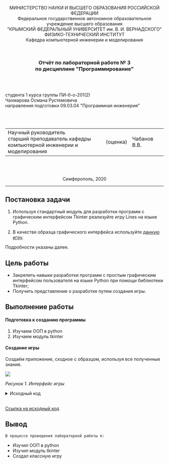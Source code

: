 <p align="center">МИНИСТЕРСТВО НАУКИ  И ВЫСШЕГО ОБРАЗОВАНИЯ РОССИЙСКОЙ ФЕДЕРАЦИИ<br>
Федеральное государственное автономное образовательное учреждение высшего образования<br>
"КРЫМСКИЙ ФЕДЕРАЛЬНЫЙ УНИВЕРСИТЕТ им. В. И. ВЕРНАДСКОГО"<br>
ФИЗИКО-ТЕХНИЧЕСКИЙ ИНСТИТУТ<br>
Кафедра компьютерной инженерии и моделирования</p>
<br>
<h3 align="center">Отчёт по лабораторной работе № 3<br> по дисциплине "Программирование"</h3>

<br><br>

<p>студента 1 курса группы ПИ-б-о-201(2)<br>
Чахмарова Османа Рустемовича<br>
направления подготовки 09.03.04 "Программная инженерия"</p>


<br><br>
<table>
<tr><td>Научный руководитель<br> старший преподаватель кафедры<br> компьютерной инженерии и моделирования</td>
<td>(оценка)</td>
<td>Чабанов В.В.</td>
</tr>
</table>
<br><br>

<p align="center">Симферополь, 2020</p>
<hr>

## Постановка задачи

1. Используя стандартный модуль для разработки программ с графическим интерфейсом Tkinter реализуйте игру Lines на языке Python.

2. В качестве образца графического интерфейса используйте [данную игру](http://game-shariki.ru/linii-2).

Подробности указаны далее.

## Цель работы

- Закрепить навыки разработки программ с простым графическим интерфейсом пользователя на языке Python при помощи библиотеки Tkinter;
- Получить представление о разработке путем создания игры.

## Выполнение работы

#### Подготовка к созданию программы

1. Изучаем ООП в python
2. Изучаем модуль tkinter

#### Создание игры

Создаём приложение, сходное с образцом, используя все полученные знания.

![](./images/game.png)

*Рисунок 1. Интерфейс игры*

<details>
<summary>Исходный код</summary>

```python
import random
from tkinter import *
from PIL import Image, ImageTk

root = Tk()

assets = {}
assets_tk = {}
balls = {}
balls_tk = {}

# matrix
game_field = []
window_width, window_height = 0, 0
WINDOW_PADDING_VERTICAL = 20
WINDOW_PADDING_HORIZONTAL = 30

selected_cell = None

class Cell:
    _image: Image
    _image_tk: ImageTk.PhotoImage

    def __init__(self,
            row,
            col,
            canvas_id = -1,
            size = 0,
            color = None,
            selected = False,
            has_cell = True):
        self.row = row
        self.col = col
        self.size = size
        self.color = color
        self.selected = selected

        self._canvas_id = canvas_id
        self._has_cell = has_cell

    def is_empty(self):
        return self.size == -1 or self.color == None 

    def make_empty(self):
        self.size = -1
        self.color = None
    
    def update_image(self, canvas):
        global assets, assets_tk, balls, balls_tk
        self._image = Image.new("RGBA", assets['cell_dark'].size)

        if not self.is_empty():
            self._image.paste(balls[self.color][self.size], (5, 5))

        if self._has_cell:
            if self.selected:
                self._image = Image.alpha_composite(assets['cell_light'], self._image)
            else:
                self._image = Image.alpha_composite(assets['cell_dark'], self._image)
        
        self._image_tk = ImageTk.PhotoImage(self._image)
        if self._canvas_id != -1:
            canvas.itemconfigure(self._canvas_id, image=self._image_tk)

    def on_click(self, event, canvas):
        global selected_cell
        if selected_cell == self:
            return
        
        if selected_cell != None:
            selected_cell.selected = False
            selected_cell.update_image(canvas)
            return
            
        self.selected = True
        self.update_image(canvas)
        selected_cell = self

    def set_random_color(self):
        i = random.randint(0, len(balls) - 1)
        j = 0
        for color in balls.keys():
            if i == j:
                self.color = color
                return
            j += 1
        
def load_assets():
    global assets, assets_tk, balls, balls_tk
    # Load raw images:
    assets.update({
        '_cell' : Image.open("assets/cell-bgr.png").convert('RGBA'),
    })
    temp_balls = {
        "pink"   : Image.open("assets/ball-pink.png").convert('RGBA'),
        "red"    : Image.open("assets/ball-red.png").convert('RGBA'),
        "yellow" : Image.open("assets/ball-yellow.png").convert('RGBA'),  
        "green"  : Image.open("assets/ball-green.png").convert('RGBA'),
        "aqua"   : Image.open("assets/ball-aqua.png").convert('RGBA'),
        "blue"   : Image.open("assets/ball-blue.png").convert('RGBA'),
        "violet" : Image.open("assets/ball-violet.png").convert('RGBA'),
    }

    # create usable images

    for name, image in temp_balls.items():
        balls[name] = list()
        balls_tk[name] = list()
        for size in range(7):
            balls[name].append(image.crop((0, size*60, 55, size*60 + 55)))
            balls_tk[name].append(ImageTk.PhotoImage(image.crop((0, size*60, 55, size*60 + 55))))
    
    assets.update({
        "cell_dark"  : assets["_cell"].crop((2, 1, 67, 66)),
        "cell_light" : assets["_cell"].crop((2, 70, 67, 135)),
        'page' : Image.open("assets/page-bgr.png").convert('RGBA')
    })
    for name, image in assets.items():
        assets_tk[name] = ImageTk.PhotoImage(image)


def create_canvas(width, height):
    root.update()

    global assets, assets_tk
    bgimg = assets_tk['page']

    w = width
    h = height
    canvas = Canvas(root, width=w, height=h)

    x = 0
    while x - bgimg.width() < width:
        y = 0
        while y - bgimg.height() < height:
            canvas.create_image(x, y, image=bgimg)
            y += bgimg.height()
        x += bgimg.width()  
    
    return canvas

def create_game_field(canvas, rows, cols):
    global game_field

    for row in range(rows):
        game_field.append(list())
        for col in range(cols):
            cell = Cell(row, col, has_cell=True)
            game_field[row].append(cell)

def create_info(canvas):
    global window_width, window_height

    text_font = ('Arial', 20)
    text_color = '#ffffff'
    
    local_height = WINDOW_PADDING_VERTICAL
    local_width = window_width + WINDOW_PADDING_HORIZONTAL
    canvas.create_text(
        local_width,
        local_height,
        anchor=NW,
        text='Lines 2: Electric Boogaloo',
        font=text_font,
        fill=text_color)

    local_height += 40
    canvas.create_text(
        local_width,
        local_height,
        anchor=NW,
        text='Счёт: ',
        font=text_font,
        fill='white')
    score_text = canvas.create_text(
        local_width + 70,
        local_height,
        anchor=NW,
        text='0',
        font=text_font,
        fill='white')

    local_height += 40
    Button(root,
            text='Сделать ход',
            command=lambda: print('Сделать ход')).place(
        x=local_width,
        y=local_height,
        anchor=NW)

    local_height += 40
    hints = []
    for i in range(3):
        hints.append(Cell(-1, -1, has_cell=False))
        hints[i]._canvas_id = canvas.create_image(
            local_width + 60*i,
            local_height,
            anchor=NW,
            image=balls_tk['red'][0])

    local_height += 80
    Button(root,
            text='Новая игра',
            command=lambda: print('Новая игра')).place(
        x=local_width,
        y=local_height,
        anchor=NW)
    
    window_width = local_width + WINDOW_PADDING_HORIZONTAL + 300

    return score_text, hints

def place_cells(canvas):
    global game_field, window_width, window_height

    gap = 5
    cell_width  = assets_tk['cell_dark'].width() 
    cell_height = assets_tk['cell_dark'].height() 

    for col in range(len(game_field[0])):
        window_width = WINDOW_PADDING_HORIZONTAL + col*cell_width  + col*gap
        for row in range(len(game_field)):
            window_height = WINDOW_PADDING_VERTICAL + row*cell_height + row*gap

            game_field[row][col].update_image(canvas)
            game_field[row][col]._canvas_id = canvas.create_image(
                window_width, # x
                window_height, # y
                image=game_field[row][col]._image_tk,
                anchor=NW)
            game_field[row][col].update_image(canvas)
            canvas.tag_bind(game_field[row][col]._canvas_id,
                    '<Button-1>',
                    lambda event, r=row, c=col: game_field[r][c].on_click(event, canvas))

    window_width += cell_width
    window_height += cell_height

def generate_hint(canvas, hints):
    for cell in hints:
        cell.set_random_color()
        cell.size = 0
        cell.update_image(canvas)
    pass

def place_hint(canvas, hints):
    free_cells = []
    for row in game_field:
        for cell in row:
            if cell.is_empty():
                free_cells.append(cell)
    for cell in hints:
        to_replace = free_cells[random.randint(0, len(free_cells)-1)]
        to_replace.color = cell.color
        to_replace.update_image(canvas)
    pass

if __name__ == '__main__':
    MATRIX_ROWS = 9
    MATRIX_COLS = 9

    load_assets()
    canvas = create_canvas(1200, 1000)
    canvas.place(x=0, y=0)

    create_game_field(canvas, MATRIX_ROWS, MATRIX_COLS)
    place_cells(canvas)

    score_text, hints = create_info(canvas)
    generate_hint(canvas, hints)
    place_hint(canvas, hints)
    generate_hint(canvas, hints)
    
    root.geometry(f'{window_width + WINDOW_PADDING_HORIZONTAL}x{window_height + WINDOW_PADDING_VERTICAL}')
    root.mainloop()
```
</details>
<br>

[Ссылка на исходный код](./lines.py)

## Вывод
    В процессе проведения лабораторной работы я:
- Изучил ООП в python
- Изучил модуль tkinter
- Создал классную игру